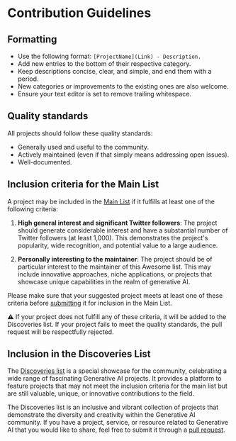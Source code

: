 # Contribution Guidelines

## Formatting

- Use the following format: `[ProjectName](Link) - Description.`
- Add new entries to the bottom of their respective category.
- Keep descriptions concise, clear, and simple, and end them with a period.
- New categories or improvements to the existing ones are also welcome.
- Ensure your text editor is set to remove trailing whitespace.

## Quality standards

All projects should follow these quality standards:

- Generally used and useful to the community.
- Actively maintained (even if that simply means addressing open issues).
- Well-documented.

## Inclusion criteria for the Main List

A project may be included in the [Main List](https://github.com/steven2358/awesome-generative-ai/blob/main/README.md) if it fulfills at least one of the following criteria:

1. **High general interest and significant Twitter followers**: The project should generate considerable interest and have a substantial number of Twitter followers (at least 1,000). This demonstrates the project's popularity, wide recognition, and potential value to a large audience.

2. **Personally interesting to the maintainer**: The project should be of particular interest to the maintainer of this Awesome list. This may include innovative approaches, niche applications, or projects that showcase unique capabilities in the realm of generative AI.

Please make sure that your suggested project meets at least one of these criteria before [submitting](https://github.com/steven2358/awesome-generative-ai/pulls) it for inclusion in the Main List.

⚠️ If your project does not fulfill any of these criteria, it will be added to the Discoveries list. If your project fails to meet the quality standards, the pull request will be respectfully rejected.

## Inclusion in the Discoveries List

The [Discoveries list](DISCOVERIES.md) is a special showcase for the community, celebrating a wide range of fascinating Generative AI projects. It provides a platform to feature projects that may not meet the inclusion criteria for the main list but are still valuable, unique, or innovative contributions to the field.

The Discoveries list is an inclusive and vibrant collection of projects that demonstrate the diversity and creativity within the Generative AI community. If you have a project, service, or resource related to Generative AI that you would like to share, feel free to submit it through a [pull request](https://github.com/steven2358/awesome-generative-ai/pulls).
